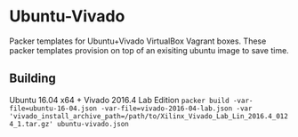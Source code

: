# Ubuntu-Vivado
Packer templates for Ubuntu+Vivado VirtualBox Vagrant boxes. These packer 
templates provision on top of an exisiting ubuntu image to save time.

## Building

Ubuntu 16.04 x64 + Vivado 2016.4 Lab Edition
`packer build -var-file=ubuntu-16-04.json -var-file=vivado-2016-04-lab.json -var 'vivado_install_archive_path=/path/to/Xilinx_Vivado_Lab_Lin_2016.4_0124_1.tar.gz' ubuntu-vivado.json`
